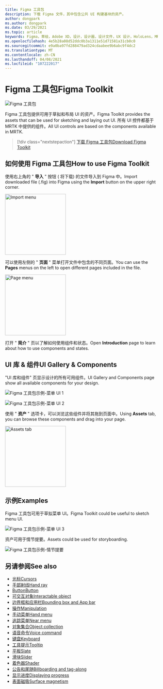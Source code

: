 ```yaml
---
title: Figma 工具包
description: 下载 Figma 文件，其中包含公共 UI 构建基块的资产。
author: dongpark
ms.author: dongpark
ms.date: 03/29/2021
ms.topic: article
keywords: Figma，草绘，Adobe XD，设计，设计器，设计文件，UX 设计，HoloLens，MRTK，混合现实工具包
ms.openlocfilehash: 4e5b28a08d52ddc0b3a1311e51d71581a31cb0c0
ms.sourcegitcommit: e9a0ba97fd288479ad324cdaabee9b6abc9f4dc2
ms.translationtype: MT
ms.contentlocale: zh-CN
ms.lasthandoff: 04/08/2021
ms.locfileid: "107222017"
---
```

# <a name="figma-toolkit"></a><span data-ttu-id="afe43-104">Figma 工具包</span><span class="sxs-lookup"><span data-stu-id="afe43-104">Figma Toolkit</span></span>

![Figma 工具包](images/UX_Tools_FigmaToolkit_Hero.png)<br>

<span data-ttu-id="afe43-106">Figma 工具包提供可用于草拟和布局 UI 的资产。</span><span class="sxs-lookup"><span data-stu-id="afe43-106">Figma Toolkit provides the assets that can be used for sketching and laying out UI.</span></span> <span data-ttu-id="afe43-107">所有 UI 控件都基于 MRTK 中提供的组件。</span><span class="sxs-lookup"><span data-stu-id="afe43-107">All UI controls are based on the components available in MRTK.</span></span> 

> [!div class="nextstepaction"]
> [<span data-ttu-id="afe43-108">下载 Figma 工具包</span><span class="sxs-lookup"><span data-stu-id="afe43-108">Download Figma Toolkit</span></span>](https://1drv.ms/u/s!ArqCGDZ4bpk7gRIA9QbpoQ5ln90B?e=qgc6YX)

## <a name="how-to-use-figma-toolkit"></a><span data-ttu-id="afe43-109">如何使用 Figma 工具包</span><span class="sxs-lookup"><span data-stu-id="afe43-109">How to use Figma Toolkit</span></span>
<span data-ttu-id="afe43-110">使用右上角的 " **导入** " 按钮 ( 将下载) 的文件导入到 Figma 中。</span><span class="sxs-lookup"><span data-stu-id="afe43-110">Import downloaded file (.fig) into Figma using the **Import** button on the upper right corner.</span></span>

<img src="images/UX_FigmaToolkit_Import.png" width="200px" alt="Import menu"><br>

<span data-ttu-id="afe43-111">可以使用左侧的 " **页面** " 菜单打开文件中包含的不同页面。</span><span class="sxs-lookup"><span data-stu-id="afe43-111">You can use the **Pages** menus on the left to open different pages included in the file.</span></span>

<img src="images/UX_FigmaToolkit_PageMenu.png" width="200px" alt="Page menu"><br>

<span data-ttu-id="afe43-112">打开 " **简介** " 页以了解如何使用组件和状态。</span><span class="sxs-lookup"><span data-stu-id="afe43-112">Open **Introduction** page to learn about how to use components and states.</span></span>

## <a name="ui-gallery--components"></a><span data-ttu-id="afe43-113">UI 库 & 组件</span><span class="sxs-lookup"><span data-stu-id="afe43-113">UI Gallery & Components</span></span>
<span data-ttu-id="afe43-114">"UI 库和组件" 页显示设计的所有可用组件。</span><span class="sxs-lookup"><span data-stu-id="afe43-114">UI Gallery and Components page show all available components for your design.</span></span>

![Figma 工具包示例-菜单 UI 1](images/UX_FigmaToolkit_Components_Menu1.png)<br>

![Figma 工具包示例-菜单 UI 2](images/UX_FigmaToolkit_Components_Menu2.png)<br>

<span data-ttu-id="afe43-117">使用 " **资产** " 选项卡，可以浏览这些组件并将其拖到页面中。</span><span class="sxs-lookup"><span data-stu-id="afe43-117">Using **Assets** tab, you can browse these components and drag into your page.</span></span>

<img src="images/UX_FigmaToolkit_Components_Menu3.png" width="200px" alt="Assets tab"><br>


## <a name="examples"></a><span data-ttu-id="afe43-118">示例</span><span class="sxs-lookup"><span data-stu-id="afe43-118">Examples</span></span>

<span data-ttu-id="afe43-119">Figma 工具包可用于草拟菜单 UI。</span><span class="sxs-lookup"><span data-stu-id="afe43-119">Figma Toolkit could be useful to sketch menu UI.</span></span> 

![Figma 工具包示例-菜单 UI 3](images/UX_FigmaToolkit_Examples_Menu.png)<br>


<span data-ttu-id="afe43-121">资产可用于情节提要。</span><span class="sxs-lookup"><span data-stu-id="afe43-121">Assets could be used for storyboarding.</span></span>

![Figma 工具包示例-情节提要](images/UX_FigmaToolkit_Examples_Storyboarding.png)<br>


## <a name="see-also"></a><span data-ttu-id="afe43-123">另请参阅</span><span class="sxs-lookup"><span data-stu-id="afe43-123">See also</span></span>

* [<span data-ttu-id="afe43-124">光标</span><span class="sxs-lookup"><span data-stu-id="afe43-124">Cursors</span></span>](cursors.md)
* [<span data-ttu-id="afe43-125">手部射线</span><span class="sxs-lookup"><span data-stu-id="afe43-125">Hand ray</span></span>](point-and-commit.md)
* [<span data-ttu-id="afe43-126">Button</span><span class="sxs-lookup"><span data-stu-id="afe43-126">Button</span></span>](button.md)
* [<span data-ttu-id="afe43-127">可交互对象</span><span class="sxs-lookup"><span data-stu-id="afe43-127">Interactable object</span></span>](interactable-object.md)
* [<span data-ttu-id="afe43-128">边界框和应用栏</span><span class="sxs-lookup"><span data-stu-id="afe43-128">Bounding box and App bar</span></span>](app-bar-and-bounding-box.md)
* [<span data-ttu-id="afe43-129">操作</span><span class="sxs-lookup"><span data-stu-id="afe43-129">Manipulation</span></span>](direct-manipulation.md)
* [<span data-ttu-id="afe43-130">手动菜单</span><span class="sxs-lookup"><span data-stu-id="afe43-130">Hand menu</span></span>](hand-menu.md)
* [<span data-ttu-id="afe43-131">追踪菜单</span><span class="sxs-lookup"><span data-stu-id="afe43-131">Near menu</span></span>](near-menu.md)
* [<span data-ttu-id="afe43-132">对象集合</span><span class="sxs-lookup"><span data-stu-id="afe43-132">Object collection</span></span>](object-collection.md)
* [<span data-ttu-id="afe43-133">语音命令</span><span class="sxs-lookup"><span data-stu-id="afe43-133">Voice command</span></span>](voice-input.md)
* [<span data-ttu-id="afe43-134">键盘</span><span class="sxs-lookup"><span data-stu-id="afe43-134">Keyboard</span></span>](keyboard.md)
* [<span data-ttu-id="afe43-135">工具提示</span><span class="sxs-lookup"><span data-stu-id="afe43-135">Tooltip</span></span>](tooltip.md)
* [<span data-ttu-id="afe43-136">平板</span><span class="sxs-lookup"><span data-stu-id="afe43-136">Slate</span></span>](slate.md)
* [<span data-ttu-id="afe43-137">滑块</span><span class="sxs-lookup"><span data-stu-id="afe43-137">Slider</span></span>](slider.md)
* [<span data-ttu-id="afe43-138">着色器</span><span class="sxs-lookup"><span data-stu-id="afe43-138">Shader</span></span>](shader.md)
* [<span data-ttu-id="afe43-139">公告和尾随</span><span class="sxs-lookup"><span data-stu-id="afe43-139">Billboarding and tag-along</span></span>](billboarding-and-tag-along.md)
* [<span data-ttu-id="afe43-140">显示进度</span><span class="sxs-lookup"><span data-stu-id="afe43-140">Displaying progress</span></span>](progress.md)
* [<span data-ttu-id="afe43-141">表面磁吸</span><span class="sxs-lookup"><span data-stu-id="afe43-141">Surface magnetism</span></span>](surface-magnetism.md)
